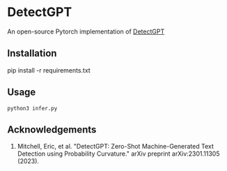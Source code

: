 # DetectGPT
An open-source Pytorch implementation of [DetectGPT](https://arxiv.org/pdf/2301.11305.pdf)

## Installation
pip install -r requirements.txt

## Usage
```python3 infer.py```

## Acknowledgements
1. Mitchell, Eric, et al. "DetectGPT: Zero-Shot Machine-Generated Text Detection using Probability Curvature." arXiv preprint arXiv:2301.11305 (2023).



